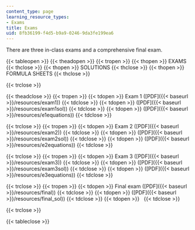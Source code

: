 ```yaml
---
content_type: page
learning_resource_types:
- Exams
title: Exams
uid: 8fb36199-f4d5-b9a9-0246-9da3fe199ea6
---
```


There are three in-class exams and a comprehensive final exam.

{{< tableopen >}}
{{< theadopen >}}
{{< tropen >}}
{{< thopen >}}
EXAMS
{{< thclose >}}
{{< thopen >}}
SOLUTIONS
{{< thclose >}}
{{< thopen >}}
FORMULA SHEETS
{{< thclose >}}

{{< trclose >}}

{{< theadclose >}}
{{< tropen >}}
{{< tdopen >}}
Exam 1 ([PDF]({{< baseurl >}}/resources/exam1))
{{< tdclose >}}
{{< tdopen >}}
([PDF]({{< baseurl >}}/resources/exam1sol))
{{< tdclose >}}
{{< tdopen >}}
([PDF]({{< baseurl >}}/resources/e1equations))
{{< tdclose >}}

{{< trclose >}}
{{< tropen >}}
{{< tdopen >}}
Exam 2 ([PDF]({{< baseurl >}}/resources/exam2))
{{< tdclose >}}
{{< tdopen >}}
([PDF]({{< baseurl >}}/resources/exam2sol))
{{< tdclose >}}
{{< tdopen >}}
([PDF]({{< baseurl >}}/resources/e2equations))
{{< tdclose >}}

{{< trclose >}}
{{< tropen >}}
{{< tdopen >}}
Exam 3 ([PDF]({{< baseurl >}}/resources/exam3))
{{< tdclose >}}
{{< tdopen >}}
([PDF]({{< baseurl >}}/resources/exam3sol))
{{< tdclose >}}
{{< tdopen >}}
([PDF]({{< baseurl >}}/resources/e3equations))
{{< tdclose >}}

{{< trclose >}}
{{< tropen >}}
{{< tdopen >}}
Final exam ([PDF]({{< baseurl >}}/resources/final))
{{< tdclose >}}
{{< tdopen >}}
([PDF]({{< baseurl >}}/resources/final_sol))
{{< tdclose >}}
{{< tdopen >}}
 
{{< tdclose >}}

{{< trclose >}}

{{< tableclose >}}